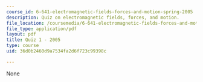 ```yaml
---
course_id: 6-641-electromagnetic-fields-forces-and-motion-spring-2005
description: Quiz on electromagnetic fields, forces, and motion.
file_location: /coursemedia/6-641-electromagnetic-fields-forces-and-motion-spring-2005/36d0b2460d9a7534fa2d6f723c99398c_q1sp05.pdf
file_type: application/pdf
layout: pdf
title: Quiz 1 - 2005
type: course
uid: 36d0b2460d9a7534fa2d6f723c99398c

---
```

None